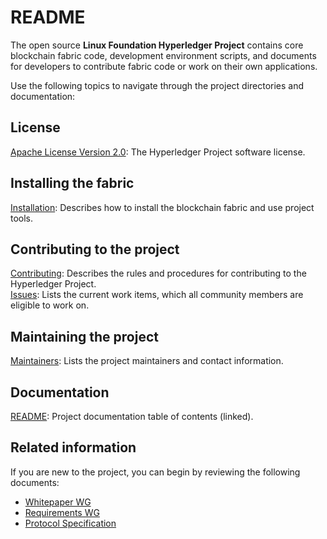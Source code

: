 # README
The open source <b>Linux Foundation Hyperledger Project</b> contains core blockchain fabric code, development environment scripts, and documents for developers to contribute fabric code or work on their own applications.

Use the following topics to navigate through the project directories and documentation:

## License <a name="license"></a>
[Apache License Version 2.0](LICENSE): The Hyperledger Project software license.

## Installing the fabric
[Installation](docs/dev-setup/install.md): Describes how to install the blockchain fabric and use project tools.

## Contributing to the project
[Contributing](CONTRIBUTING.md): Describes the rules and procedures for contributing to the Hyperledger Project.<br>
[Issues](https://github.com/hyperledger/fabric/issues): Lists the current work items, which all community members are eligible to work on.

## Maintaining the project
[Maintainers](MAINTAINERS.txt): Lists the project maintainers and contact information.

## Documentation
[README](docs/README.md): Project documentation table of contents (linked).

## Related information
If you are new to the project, you can begin by reviewing the following documents:

  - [Whitepaper WG](https://github.com/hyperledger/hyperledger/wiki/Whitepaper-WG)
  - [Requirements WG](https://github.com/hyperledger/hyperledger/wiki/Requirements-WG)
  - [Protocol Specification](docs/protocol-spec.md)
